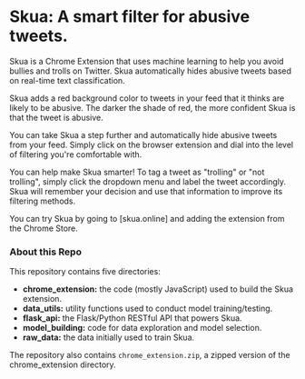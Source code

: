 # Skua: A smart filter for abusive tweets.

Skua is a Chrome Extension that uses machine learning to help you avoid bullies
and trolls on Twitter. Skua automatically hides abusive tweets based on
real-time text classification.

Skua adds a red background color to tweets in your feed that it thinks are
likely to be abusive. The darker the shade of red, the more confident Skua is
that the tweet is abusive.

You can take Skua a step further and automatically hide abusive tweets from your
feed. Simply click on the browser extension and dial into the level of
filtering you're comfortable with.

You can help make Skua smarter! To tag a tweet as "trolling" or "not trolling",
simply click the dropdown menu and label the tweet accordingly. Skua will
remember your decision and use that information to improve its filtering
methods.

You can try Skua by going to [skua.online] and adding the extension from the
Chrome Store.

### About this Repo
This repository contains five directories:

 - **chrome_extension:** the code (mostly JavaScript) used to build the Skua
 extension.
 - **data_utils:** utility functions used to conduct model training/testing.
 - **flask_api:** the Flask/Python RESTful API that powers Skua.
 - **model_building:** code for data exploration and model selection.
 - **raw_data:** the data initially used to train Skua.

 The repository also contains `chrome_extension.zip`, a zipped version of the
 chrome_extension directory.
